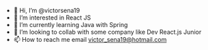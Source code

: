 - 👋 Hi, I’m @victorsena19
- 👀 I’m interested in  React JS
- 🌱 I’m currently learning Java with Spring 
- 💞️ I’m looking to collab with some company like Dev React.js Junior
- 📫 How to reach me email victor_sena19@hotmail.com

<!--- 
victorsena19/victorsena19 is a ✨ special ✨ repository because its `README.md` (this file) appears on your GitHub profile.
You can click the Preview link to take a look at your changes.
--->
